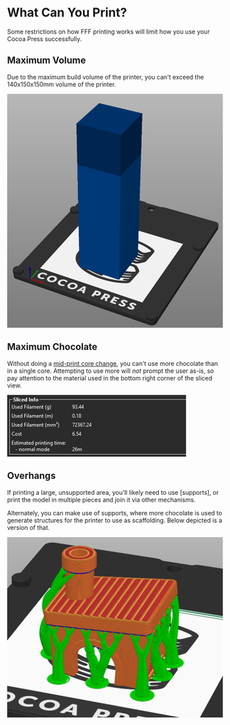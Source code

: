 # What Can You Print?

Some restrictions on how FFF printing works will limit how you use your Cocoa Press successfully.

## Maximum Volume

Due to the maximum build volume of the printer, you can't exceed the 140x150x150mm volume of the printer.  

![](../img/advanced/toobig.png)

## Maximum Chocolate

Without doing a [mid-print core change](LargePrints.md), you can't use more chocolate than in a single core.  Attempting to use more will *not* prompt the user as-is, so pay attention to the material used in the bottom right corner of the sliced view.

![](../img/advanced/toomuch.png)

## Overhangs

If printing a large, unsupported area, you'll likely need to use [supports], or print the model in multiple pieces and join it via other mechanisms.

Alternately, you can make use of supports, where more chocolate is used to generate structures for the printer to use as scaffolding.  Below depicted is a version of that.

![](../img/101/benchy_supports.png/)
